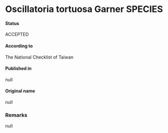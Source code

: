 # Oscillatoria tortuosa Garner SPECIES

#### Status
ACCEPTED

#### According to
The National Checklist of Taiwan

#### Published in
null

#### Original name
null

### Remarks
null